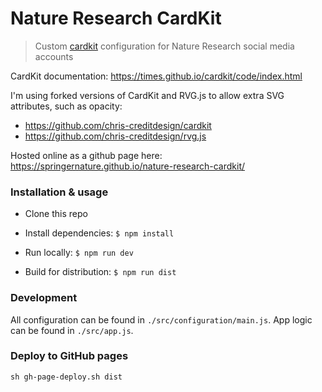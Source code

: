 # Nature Research CardKit

> Custom [cardkit](https://times.github.io/cardkit/) configuration for Nature Research social media accounts

CardKit documentation: https://times.github.io/cardkit/code/index.html

I'm using forked versions of CardKit and RVG.js to allow extra SVG attributes, such as opacity: 
- https://github.com/chris-creditdesign/cardkit
- https://github.com/chris-creditdesign/rvg.js

Hosted online as a github page here: https://springernature.github.io/nature-research-cardkit/

### Installation & usage

- Clone this repo
- Install dependencies: `$ npm install`

- Run locally: `$ npm run dev`
- Build for distribution: `$ npm run dist`

### Development

All configuration can be found in `./src/configuration/main.js`. App logic can be found in `./src/app.js`.

### Deploy to GitHub pages 

	sh gh-page-deploy.sh dist
